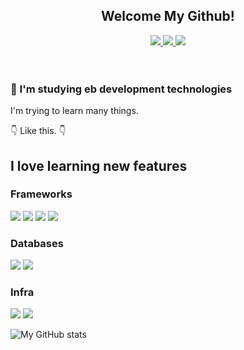<div align="center">
<h2>Welcome My Github!</h2>
</div>

<div align="center">
    <a href="https://github.com/HibernationIT/HibernationIT" target="_blank">
        <img src="https://img.shields.io/badge/Hibernation%20IT-120024?style=for-the-badge&logo=github"/>
    </a>
    <a href="mailto:hbnation.it@gmail.com" target="_blank">
        <img src="https://img.shields.io/badge/hbnation.it%40gmail.com-EA4335?style=for-the-badge&logo=gmail&logoColor=white"/>
    </a>
    <a href="https://hibernationit.github.io/" target="_blank">
        <img src="https://img.shields.io/badge/github%20page-222222?style=for-the-badge&logo=githubpages&logoColor=white"/>
    </a>
</div>

<br>
<br>

### 📝 I'm studying eb development technologies

I'm trying to learn many things.

👇 Like this. 👇

## I love learning new features

### Frameworks

<img src="https://img.shields.io/badge/Vue-1D003A?logo=vuedotjs&logoColor=4FC08D"/>
<img src="https://img.shields.io/badge/React-1D003A?logo=React&logoColor=61DAFB"/>
<img src="https://img.shields.io/badge/NextJS-1D003A?logo=nextdotjs&logoColor=white"/>
<img src="https://img.shields.io/badge/Spring%20Boot-1D003A?logo=springboot&logoColor=6DB33F"/>

### Databases

<img src="https://img.shields.io/badge/PostgreSQL-1D003A?logo=PostgreSQL&logoColor=4169E1"/>
<img src="https://img.shields.io/badge/InfluxDB-1D003A?logo=influxdb&logoColor=22ADF6"/>

### Infra

<img src="https://img.shields.io/badge/Google Cloud Platform-1D003A?logo=googlecloud&logoColor=4285F4"/>
<img src="https://img.shields.io/badge/Oracle Cloud Infrastructure-1D003A?logo=oracle&logoColor=F80000"/>


<br>

![My GitHub stats](https://github-readme-stats.vercel.app/api?username=HibernationIT&show_icons=true&theme=tokyonight)

